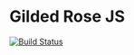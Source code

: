 # Gilded Rose JS


[![Build Status](https://travis-ci.org/JohnNewman1/GildedRoseJS.svg?branch=master)](https://travis-ci.org/JohnNewman1/GildedRoseJS)

